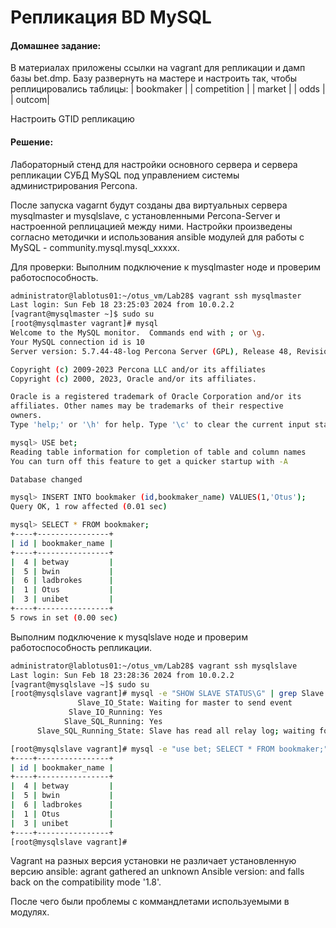 #  Репликация  BD MySQL

#### Домашнее задание: 
В материалах приложены ссылки на vagrant для репликации и дамп базы bet.dmp.
Базу развернуть на мастере и настроить так, чтобы реплицировались таблицы:
| bookmaker |
| competition |
| market |
| odds |
| outcom|

Настроить GTID репликацию

#### Решение:  

Лабораторный стенд для настройки основного сервера и сервера репликации СУБД MySQL под управлением системы администрирования Percona.

После запуска vagarnt будут созданы два виртуальных сервера mysqlmaster и mysqlslave, с установленными Percona-Server и настроенной реплицацией между ними. Настройки произведены согласно методички и использования ansible модулей для работы с MySQL - community.mysql.mysql_xxxxx.

Для проверки: 
Выполним подключение к mysqlmaster ноде и проверим работоспособность.

```sh
administrator@lablotus01:~/otus_vm/Lab28$ vagrant ssh mysqlmaster
Last login: Sun Feb 18 23:25:03 2024 from 10.0.2.2
[vagrant@mysqlmaster ~]$ sudo su
[root@mysqlmaster vagrant]# mysql
Welcome to the MySQL monitor.  Commands end with ; or \g.
Your MySQL connection id is 10
Server version: 5.7.44-48-log Percona Server (GPL), Release 48, Revision 497f936a373

Copyright (c) 2009-2023 Percona LLC and/or its affiliates
Copyright (c) 2000, 2023, Oracle and/or its affiliates.

Oracle is a registered trademark of Oracle Corporation and/or its
affiliates. Other names may be trademarks of their respective
owners.
Type 'help;' or '\h' for help. Type '\c' to clear the current input statement.

mysql> USE bet;
Reading table information for completion of table and column names
You can turn off this feature to get a quicker startup with -A

Database changed

mysql> INSERT INTO bookmaker (id,bookmaker_name) VALUES(1,'Otus');
Query OK, 1 row affected (0.01 sec)

mysql> SELECT * FROM bookmaker;
+----+----------------+
| id | bookmaker_name |
+----+----------------+
|  4 | betway         |
|  5 | bwin           |
|  6 | ladbrokes      |
|  1 | Otus           |
|  3 | unibet         |
+----+----------------+
5 rows in set (0.00 sec)
```

Выполним подключение к mysqlslave ноде и проверим работоспособность репликации.

```sh
administrator@lablotus01:~/otus_vm/Lab28$ vagrant ssh mysqlslave
Last login: Sun Feb 18 23:28:36 2024 from 10.0.2.2
[vagrant@mysqlslave ~]$ sudo su
[root@mysqlslave vagrant]# mysql -e "SHOW SLAVE STATUS\G" | grep Slave
               Slave_IO_State: Waiting for master to send event
             Slave_IO_Running: Yes
            Slave_SQL_Running: Yes
      Slave_SQL_Running_State: Slave has read all relay log; waiting for more updates

[root@mysqlslave vagrant]# mysql -e "use bet; SELECT * FROM bookmaker;"
+----+----------------+
| id | bookmaker_name |
+----+----------------+
|  4 | betway         |
|  5 | bwin           |
|  6 | ladbrokes      |
|  1 | Otus           |
|  3 | unibet         |
+----+----------------+
[root@mysqlslave vagrant]# 
```

Vagrant на разных версия установки не различает установленную версию ansible:
agrant gathered an unknown Ansible version:
and falls back on the compatibility mode '1.8'.

После чего были проблемы с коммандлетами используемыми в модулях.
